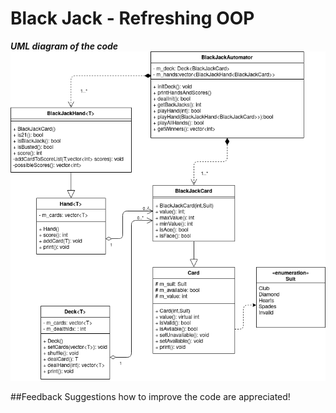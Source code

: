 # Black Jack - Refreshing OOP
***UML diagram of the code***
[![UML diagram of the code](https://github.com/dkarakas/BlackJack/blob/master/BlackJack.png)]()


##Feedback
Suggestions how to improve the code are appreciated!
